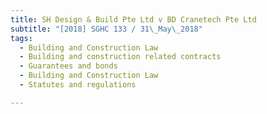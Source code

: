 ```yaml
---
title: SH Design & Build Pte Ltd v BD Cranetech Pte Ltd 
subtitle: "[2018] SGHC 133 / 31\_May\_2018"
tags:
  - Building and Construction Law
  - Building and construction related contracts
  - Guarantees and bonds
  - Building and Construction Law
  - Statutes and regulations

---
```


